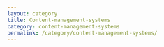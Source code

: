 ```yaml
---
layout: category
title: Content-management-systems
category: content-management-systems
permalink: /category/content-management-systems/
---
```

